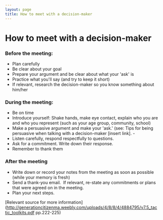 ```yaml
---
layout: page
title: How to meet with a decision-maker
---
```


How to meet with a decision-maker
=================================

### Before the meeting:
- Plan carefully
- Be clear about your goal
- Prepare your argument and be clear about what your 'ask' is
- Practice what you'll say (and try to keep it short)
- If relevant, research the decision-maker so you know something about him/her

### During the meeting:
- Be on time
- Introduce yourself: Shake hands, make eye contact, explain who you are and who you represent (such as your age group, community, school)
- Make a persuasive argument and make your 'ask.' (see: Tips for being persuasive when talking with a decision-maker [insert link]. - 
- Listen carefully, respond respectfully to questions.
- Ask for a commitment. Write down their response. 
- Remember to thank them

### After the meeting
- Write down or record your notes from the meeting as soon as possible (while your memory is fresh)
- Send a thank-you email.  If relevant, re-state any commitments or plans that were agreed on in the meeting.
- Plan your next steps.

[Relevant source for more information](http://generationcitizenma.weebly.com/uploads/4/8/8/4/4884795/v7.5_tactic_toolkits.pdf pp.222-225)
